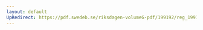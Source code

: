 ```yaml
---
layout: default
UpRedirect: https://pdf.swedeb.se/riksdagen-volumeG-pdf/199192/reg_199192/reg_199192_0462.pdf
---
```

